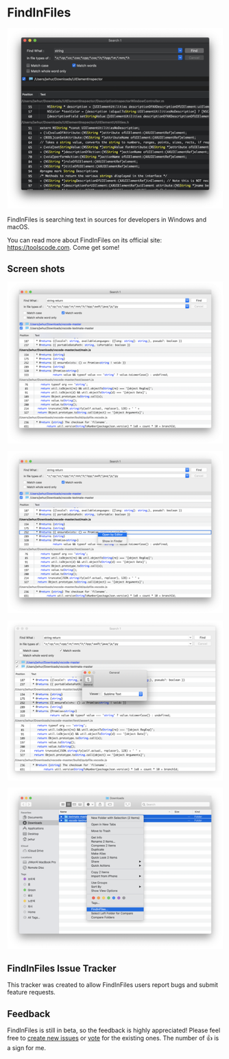 # FindInFiles
<p align="center">
<img alt="FindInFiles Logo" src="/logo_mac.png" />
</p>
FindInFiles is searching text in sources for developers in Windows and macOS.

You can read more about FindInFiles on its official site: <https://toolscode.com>. Come get some!

## Screen shots

<p align="center">
<img alt="FindInFiles Logo" src="/FindInFiles_macOS_1.png" />
</p>

<p align="center">
<img alt="FindInFiles Logo" src="/FindInFiles_macOS_2.png" />
</p>

<p align="center">
<img alt="FindInFiles Logo" src="/FindInFiles_macOS_3.png" />
</p>

<p align="center">
<img alt="FindInFiles Logo" src="/FindInFiles_macOS_4.png" />
</p>

## FindInFiles Issue Tracker

This tracker was created to allow FindInFiles users report bugs and submit feature requests.

## Feedback

FindInFiles is still in beta, so the feedback is highly appreciated! Please feel free to [create new issues](https://github.com/toolscode/findinfiles/issues/new) or [vote](https://github.com/toolscode/findinfiles/issues) for the existing ones. The number of :thumbsup: is a sign for me.
